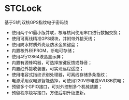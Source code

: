 # STCLock
基于51的双核GPS指纹电子密码锁


- 使用两个51最小版并联，核与核间使用串口进行数据交换；
- 使用可离线精准GPS模块，并附带外接天线；
- 使用防水材质外壳及防水金属键盘；
- 内置核外EEPROM，断电可存储；
- 使用4行12864液晶显示屏；
- 内置有源蜂鸣器，可选择按键反馈或静音；
- 内置红外接收装置，可实现远程遥控；
- 使用电容式指纹识别处理器，可离线存储多条指纹；
- 电源采用双电源智能选择，可使用220V市电或5VUSB供电；
- 预留多个GPIO接口，可对外控制多个机械装置；
- 预留程序烧写接口，方便后期升级更新。
